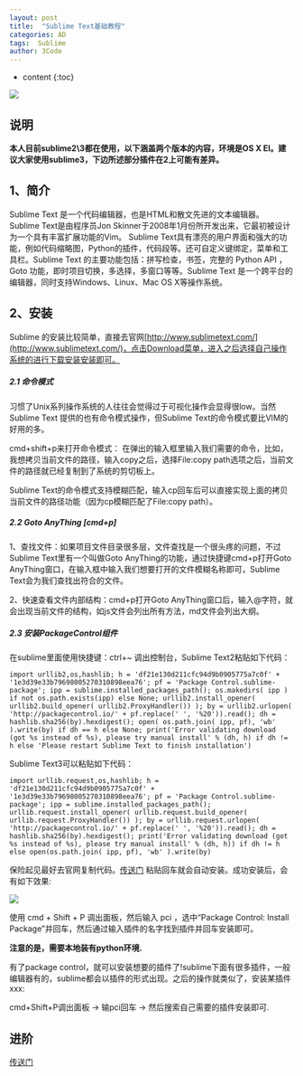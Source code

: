 ```yaml
---
layout: post
title:  "Sublime Text基础教程"
categories: AD
tags:  Sublime 
author: 3Code
---
```


* content
{:toc}

![](https://ooo.0o0.ooo/2016/10/29/58147e0b8e24a.jpg)

## 说明
**本人目前sublime2\3都在使用，以下涵盖两个版本的内容，环境是OS X EI。建议大家使用sublime3，下边所述部分插件在2上可能有差异。**

## 1、简介

Sublime Text 是一个代码编辑器，也是HTML和散文先进的文本编辑器。Sublime Text是由程序员Jon Skinner于2008年1月份所开发出来，它最初被设计为一个具有丰富扩展功能的Vim。
Sublime Text具有漂亮的用户界面和强大的功能，例如代码缩略图，Python的插件，代码段等。还可自定义键绑定，菜单和工具栏。Sublime Text 的主要功能包括：拼写检查，书签，完整的 Python API ， Goto 功能，即时项目切换，多选择，多窗口等等。Sublime Text 是一个跨平台的编辑器，同时支持Windows、Linux、Mac OS X等操作系统。



## 2、安装


Sublime 的安装比较简单，直接去官网[http://www.sublimetext.com/](http://www.sublimetext.com/)，点击Download菜单，进入之后选择自己操作系统的进行下载安装安装即可。

##### 2.1 命令模式

习惯了Unix系列操作系统的人往往会觉得过于可视化操作会显得很low。当然Sublime Text 提供的也有命令模式操作，但Sublime Text的命令模式要比VIM的好用的多。

cmd+shift+p来打开命令模式：
在弹出的输入框里输入我们需要的命令，比如，我想拷贝当前文件的路径，输入copy之后，选择File:copy path选项之后，当前文件的路径就已经复制到了系统的剪切板上。

Sublime Text的命令模式支持模糊匹配，输入cp回车后可以直接实现上面的拷贝当前文件的路径功能（因为cp模糊匹配了File:copy path）。


##### 2.2 Goto AnyThing [cmd+p]

1、查找文件：如果项目文件目录很多层，文件查找是一个很头疼的问题，不过Sublime Text里有一个叫做Goto AnyThing的功能，通过快捷键cmd+p打开Goto AnyThing窗口，在输入框中输入我们想要打开的文件模糊名称即可，Sublime Text会为我们查找出符合的文件。

2、快速查看文件内部结构：cmd+p打开Goto AnyThing窗口后，输入@字符，就会出现当前文件的结构，如js文件会列出所有方法，md文件会列出大纲。

##### 2.3 安装PackageControl组件

在sublime里面使用快捷键：ctrl+~ 调出控制台，Sublime Text2粘贴如下代码：

```
import urllib2,os,hashlib; h = 'df21e130d211cfc94d9b0905775a7c0f' + '1e3d39e33b79698005270310898eea76'; pf = 'Package Control.sublime-package'; ipp = sublime.installed_packages_path(); os.makedirs( ipp ) if not os.path.exists(ipp) else None; urllib2.install_opener( urllib2.build_opener( urllib2.ProxyHandler()) ); by = urllib2.urlopen( 'http://packagecontrol.io/' + pf.replace(' ', '%20')).read(); dh = hashlib.sha256(by).hexdigest(); open( os.path.join( ipp, pf), 'wb' ).write(by) if dh == h else None; print('Error validating download (got %s instead of %s), please try manual install' % (dh, h) if dh != h else 'Please restart Sublime Text to finish installation')
```

Sublime Text3可以粘贴如下代码：

```
import urllib.request,os,hashlib; h = 'df21e130d211cfc94d9b0905775a7c0f' + '1e3d39e33b79698005270310898eea76'; pf = 'Package Control.sublime-package'; ipp = sublime.installed_packages_path(); urllib.request.install_opener( urllib.request.build_opener( urllib.request.ProxyHandler()) ); by = urllib.request.urlopen( 'http://packagecontrol.io/' + pf.replace(' ', '%20')).read(); dh = hashlib.sha256(by).hexdigest(); print('Error validating download (got %s instead of %s), please try manual install' % (dh, h)) if dh != h else open(os.path.join( ipp, pf), 'wb' ).write(by)
```
保险起见最好去官网复制代码。[传送门](https://packagecontrol.io/installation#st3)
粘贴回车就会自动安装。成功安装后，会有如下效果:

![](https://ooo.0o0.ooo/2016/10/29/58147bf453227.jpg)

使用 cmd + Shift + P 调出面板，然后输入 pci ，选中“Package Control: Install Package”并回车，然后通过输入插件的名字找到插件并回车安装即可。

**注意的是，需要本地装有python环境.**

有了package control，就可以安装想要的插件了!sublime下面有很多插件，一般编辑器有的，sublime都会以插件的形式出现。之后的操作就类似了，安装某插件xxx:

cmd+Shift+P调出面板 -> 输pci回车 -> 然后搜索自己需要的插件安装即可.

## 进阶

[传送门](http://3code.info/2016/10/30/SublimeUpgrade/)

